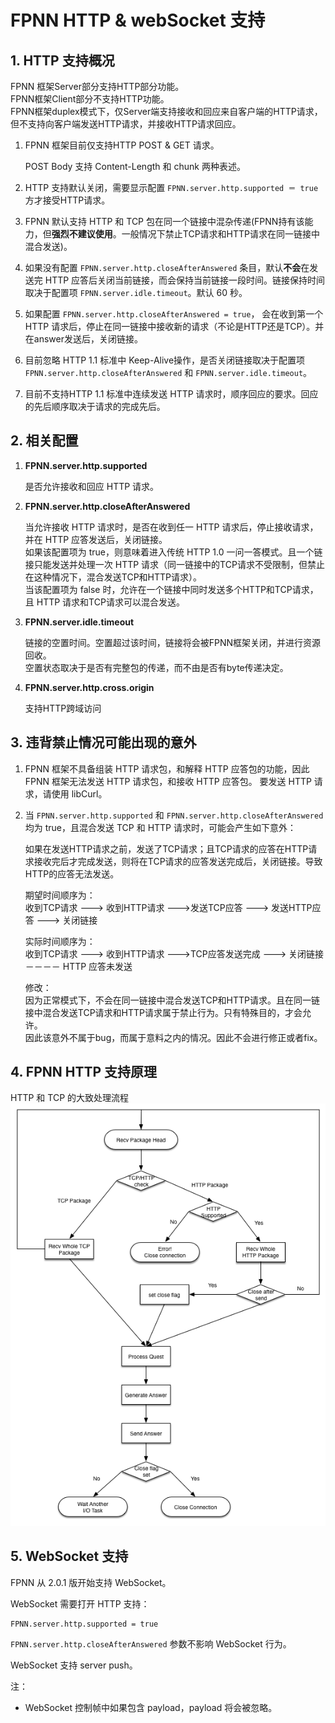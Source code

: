 # FPNN HTTP & webSocket 支持

## 1. HTTP 支持概况

FPNN 框架Server部分支持HTTP部分功能。  
FPNN框架Client部分不支持HTTP功能。  
FPNN框架duplex模式下，仅Server端支持接收和回应来自客户端的HTTP请求，但不支持向客户端发送HTTP请求，并接收HTTP请求回应。

1. FPNN 框架目前仅支持HTTP POST & GET 请求。

	POST Body 支持 Content-Length 和 chunk 两种表述。

1. HTTP 支持默认关闭，需要显示配置 `FPNN.server.http.supported ＝ true` 方才接受HTTP请求。
1. FPNN 默认支持 HTTP 和 TCP 包在同一个链接中混杂传递(FPNN持有该能力，但**强烈不建议使用**。一般情况下禁止TCP请求和HTTP请求在同一链接中混合发送)。
1. 如果没有配置 `FPNN.server.http.closeAfterAnswered` 条目，默认**不会**在发送完 HTTP 应答后关闭当前链接，而会保持当前链接一段时间。链接保持时间 取决于配置项 `FPNN.server.idle.timeout`。默认 60 秒。
1. 如果配置 `FPNN.server.http.closeAfterAnswered = true`， 会在收到第一个 HTTP 请求后，停止在同一链接中接收新的请求（不论是HTTP还是TCP）。并在answer发送后，关闭链接。
1. 目前忽略 HTTP 1.1 标准中 Keep-Alive操作，是否关闭链接取决于配置项 `FPNN.server.http.closeAfterAnswered` 和 `FPNN.server.idle.timeout`。
1. 目前不支持HTTP 1.1 标准中连续发送 HTTP 请求时，顺序回应的要求。回应的先后顺序取决于请求的完成先后。


## 2. 相关配置

1. **FPNN.server.http.supported**

	是否允许接收和回应 HTTP 请求。

1. **FPNN.server.http.closeAfterAnswered**

	当允许接收 HTTP 请求时，是否在收到任一 HTTP 请求后，停止接收请求，并在 HTTP 应答发送后，关闭链接。  
	如果该配置项为 true，则意味着进入传统 HTTP 1.0 一问一答模式。且一个链接只能发送并处理一次 HTTP 请求（同一链接中的TCP请求不受限制，但禁止在这种情况下，混合发送TCP和HTTP请求）。  
	当该配置项为 false 时，允许在一个链接中同时发送多个HTTP和TCP请求，且 HTTP 请求和TCP请求可以混合发送。

1. **FPNN.server.idle.timeout**

	链接的空置时间。空置超过该时间，链接将会被FPNN框架关闭，并进行资源回收。  
	空置状态取决于是否有完整包的传递，而不由是否有byte传递决定。

1. **FPNN.server.http.cross.origin**

	支持HTTP跨域访问


## 3. 违背禁止情况可能出现的意外

1. FPNN 框架不具备组装 HTTP 请求包，和解释 HTTP 应答包的功能，因此 FPNN 框架无法发送 HTTP 请求包，和接收 HTTP 应答包。
	要发送 HTTP 请求，请使用 libCurl。

1. 当 `FPNN.server.http.supported` 和 `FPNN.server.http.closeAfterAnswered` 均为 true，且混合发送 TCP 和 HTTP 请求时，可能会产生如下意外：

	如果在发送HTTP请求之前，发送了TCP请求；且TCP请求的应答在HTTP请求接收完后才完成发送，则将在TCP请求的应答发送完成后，关闭链接。导致HTTP的应答无法发送。

	期望时间顺序为：  
	收到TCP请求 ---> 收到HTTP请求 --->发送TCP应答 ---> 发送HTTP应答 ---> 关闭链接

	实际时间顺序为：  
	收到TCP请求 ---> 收到HTTP请求 --->TCP应答发送完成 ---> 关闭链接－－－－ HTTP 应答未发送

	修改：  
	因为正常模式下，不会在同一链接中混合发送TCP和HTTP请求。且在同一链接中混合发送TCP请求和HTTP请求属于禁止行为。只有特殊目的，才会允许。  
	因此该意外不属于bug，而属于意料之内的情况。因此不会进行修正或者fix。


## 4. FPNN HTTP 支持原理

HTTP 和 TCP 的大致处理流程  
![HTTP 和 TCP 的处理流程图](fpnn-http-tcp-flow.png)


## 5. WebSocket 支持

FPNN 从 2.0.1 版开始支持 WebSocket。

WebSocket 需要打开 HTTP 支持：

	FPNN.server.http.supported = true

`FPNN.server.http.closeAfterAnswered` 参数不影响 WebSocket 行为。

WebSocket 支持 server push。

注：

+ WebSocket 控制帧中如果包含 payload，payload 将会被忽略。
